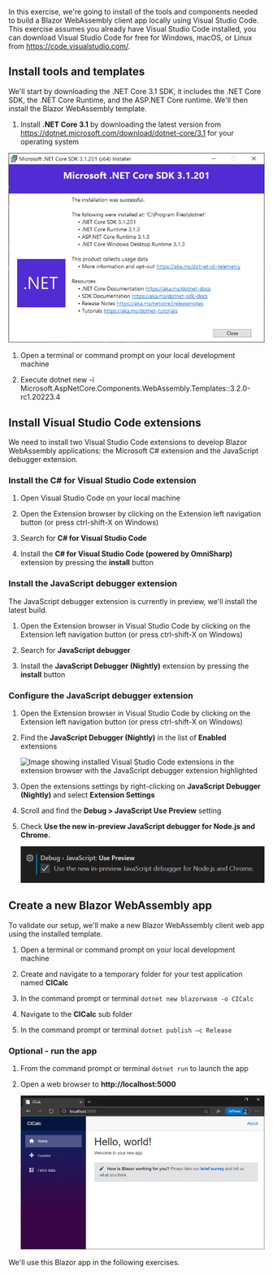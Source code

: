 In this exercise, we're going to install of the tools and components needed to build a Blazor WebAssembly client app locally using Visual Studio Code. This exercise assumes you already have Visual Studio Code installed, you can download Visual Studio Code for free for Windows, macOS, or Linux from https://code.visualstudio.com/.

## Install tools and templates

We'll start by downloading the .NET Core 3.1 SDK, it includes the .NET Core SDK, the .NET Core Runtime, and the ASP.NET Core runtime. We'll then install the Blazor WebAssembly template.

1. Install **.NET Core 3.1** by downloading the latest version from https://dotnet.microsoft.com/download/dotnet-core/3.1 for your operating system

![Image showing the Microsoft .NET Core SDK installer](../media/install-sdk.png)

1. Open a terminal or command prompt on your local development machine 

1. Execute dotnet new -i Microsoft.AspNetCore.Components.WebAssembly.Templates::3.2.0-rc1.20223.4

## Install Visual Studio Code extensions

We need to install two Visual Studio Code extensions to develop Blazor WebAssembly applications: the Microsoft C# extension and the JavaScript debugger extension.

### Install the C# for Visual Studio Code extension

1. Open Visual Studio Code on your local machine

1. Open the Extension browser by clicking on the Extension left navigation button (or press ctrl-shift-X on Windows)

1. Search for **C# for Visual Studio Code**

1. Install the **C# for Visual Studio Code (powered by OmniSharp)** extension by pressing the **install** button

### Install the JavaScript debugger extension

The JavaScript debugger extension is currently in preview, we'll install the latest build.

1. Open the Extension browser in Visual Studio Code by clicking on the Extension left navigation button (or press ctrl-shift-X on Windows)

1. Search for **JavaScript debugger**

1. Install the **JavaScript Debugger (Nightly)** extension by pressing the **install** button

### Configure the JavaScript debugger extension

1. Open the Extension browser in Visual Studio Code by clicking on the Extension left navigation button (or press ctrl-shift-X on Windows)

1. Find the **JavaScript Debugger (Nightly)** in the list of **Enabled** extensions

    ![Image showing installed Visual Studio Code extensions in the extension browser with the JavaScript debugger extension highlighted](../media/visuals-studio-code-plugins.png)

1. Open the extensions settings by right-clicking on **JavaScript Debugger (Nightly)** and select **Extension Settings**

1. Scroll and find the **Debug > JavaScript Use Preview** setting

1. Check **Use the new in-preview JavaScript debugger for Node.js and Chrome.**

    ![Image showing the Use the new in-preview JavaScript debugger for Node.js and Chrome setting checked](../media/enable-js-debugging.png)

## Create a new Blazor WebAssembly app 

To validate our setup, we'll make a new Blazor WebAssembly client web app using the installed template.

1. Open a terminal or command prompt on your local development machine 

1. Create and navigate to a temporary folder for your test application named **CICalc**

1. In the command prompt or terminal `dotnet new blazorwasm -o CICalc`

1. Navigate to the **CICalc** sub folder

1. In the command prompt or terminal `dotnet publish –c Release`

### Optional - run the app

1. From the command prompt or terminal `dotnet run` to launch the app

1. Open a web browser to **http://localhost:5000**   

    ![Image showing the default Blazor WebAssembly client app running in a browser](../media/hello-blazor.png)

We'll use this Blazor app in the following exercises.
